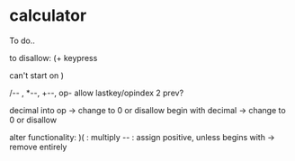 # calculator

To do..

to disallow:
(+ keypress

can't start on )


/-- , *--, +--, 
op- allow
lastkey/opindex 2 prev?

decimal into op -> change to 0 or disallow
begin with decimal -> change to 0 or disallow


alter functionality:
)( : multiply
-- : assign positive, unless begins with -> remove entirely


